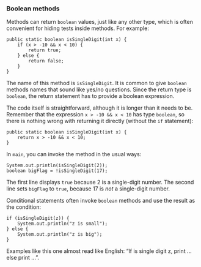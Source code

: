 ###  Boolean methods



Methods can return `boolean` values, just like any other type, which is often convenient for hiding tests inside methods.
For example:

```code
public static boolean isSingleDigit(int x) {
    if (x > -10 && x < 10) {
        return true;
    } else {
        return false;
    }
}
```

The name of this method is `isSingleDigit`.
It is common to give `boolean` methods names that sound like yes/no questions.
Since the return type is `boolean`, the return statement has to provide a boolean expression.

The code itself is straightforward, although it is longer than it needs to be.
Remember that the expression `x > -10 && x < 10` has type `boolean`, so there is nothing wrong with returning it directly (without the `if` statement):

```code
public static boolean isSingleDigit(int x) {
    return x > -10 && x < 10;
}
```

In `main`, you can invoke the method in the usual ways:

```code
System.out.println(isSingleDigit(2));
boolean bigFlag = !isSingleDigit(17);
```

The first line displays `true` because 2 is a single-digit number.
The second line sets `bigFlag` to `true`, because 17 is *not* a single-digit number.

Conditional statements often invoke `boolean` methods and use the result as the condition:

```code
if (isSingleDigit(z)) {
    System.out.println("z is small");
} else {
    System.out.println("z is big");
}
```

Examples like this one almost read like English:
“If is single digit z, print ... else print ...”.